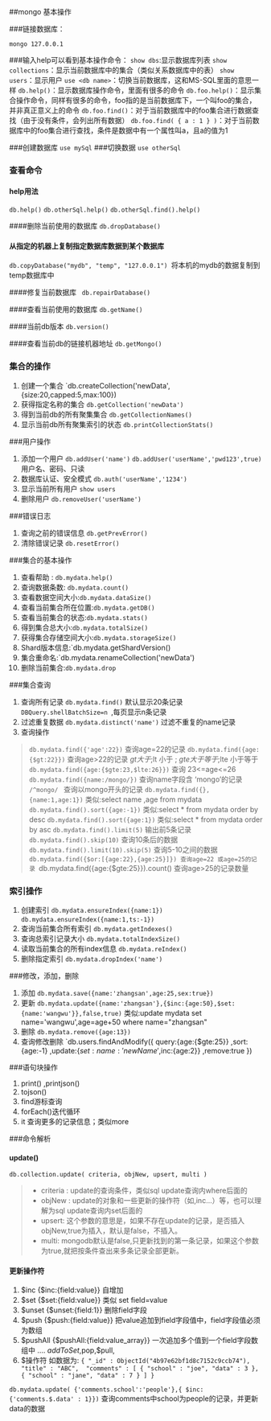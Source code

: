 ##mongo 基本操作

###链接数据库：

`mongo 127.0.0.1`

###输入help可以看到基本操作命令：
`show dbs`:显示数据库列表 
`show collections`：显示当前数据库中的集合（类似关系数据库中的表） 
`show users`：显示用户
`use <db name>`：切换当前数据库，这和MS-SQL里面的意思一样 
`db.help()`：显示数据库操作命令，里面有很多的命令 
`db.foo.help()`：显示集合操作命令，同样有很多的命令，foo指的是当前数据库下，一个叫foo的集合，并非真正意义上的命令 
`db.foo.find()`：对于当前数据库中的foo集合进行数据查找（由于没有条件，会列出所有数据） 
`db.foo.find( { a : 1 } )`：对于当前数据库中的foo集合进行查找，条件是数据中有一个属性叫a，且a的值为1

###创建数据库
`use mySql`
###切换数据
`use otherSql`

### 查看命令

#### help用法
`db.help()`
`db.otherSql.help()`
`db.otherSql.find().help()`

####删除当前使用的数据库
`db.dropDatabase()` 

#### 从指定的机器上复制指定数据库数据到某个数据库
`db.copyDatabase("mydb", "temp", "127.0.0.1") `将本机的mydb的数据复制到temp数据库中

####修复当前数据库
` db.repairDatabase()`

####查看当前使用的数据库
`db.getName()`

####当前db版本
`db.version()`

####查看当前db的链接机器地址
`db.getMongo()`

### 集合的操作
1. 创建一个集合
`db.createCollection('newData',{size:20,capped:5,max:100})
2. 获得指定名称的集合
`db.getCollection('newData')`
3. 得到当前db的所有聚集集合
`db.getCollectionNames()`
4. 显示当前db所有聚集索引的状态
`db.printCollectionStats()`

###用户操作
1. 添加一个用户
`db.addUser('name')`
`db.addUser('userName','pwd123',true)` 用户名、密码、只读
2. 数据库认证、安全模式
`db.auth('userName','1234')`
3. 显示当前所有用户
`show users`
4. 删除用户
`db.removeUser('userName')`

###错误日志
1. 查询之前的错误信息
`db.getPrevError()`
2. 清除错误记录
`db.resetError()`

###集合的基本操作
1. 查看帮助 : `db.mydata.help()`
2. 查询数据条数: `db.mydata.count()`
3. 查看数据空间大小:`db.mydata.dataSize()`
4. 查看当前集合所在位置:`db.mydata.getDB()`
5. 查看当前集合的状态:`db.mydata.stats()`
6. 得到集合总大小:`db.mydata.totalSize()`
7. 获得集合存储空间大小:`db.mydata.storageSize()`
8. Shard版本信息:`db.mydata.getShardVersion()
9. 集合重命名:`db.mydata.renameCollection('newData')
10. 删除当前集合:`db.mydata.drop`

###集合查询
1. 查询所有记录
`db.mydata.find()` 默认显示20条记录
`DBQuery.shellBatchSize=n `,每页显示n条记录
2. 过滤重复数据
`db.mydata.distinct('name')` 过滤不重复的name记录
3. 查询操作
> `db.mydata.find({'age':22})` 
	查询age=22的记录
> `db.mydata.find({age:{$gt:22}})` 
	查询age>22的记录
	$gt 大于 ;$lt 小于 ; $gte 大于等于;$lte 小于等于
> `db.mydata.find({age:{$gte:23,$lte:26}})` 
	查询 23<=age<=26
> `db.mydata.find({name:/mongo/})` 
	查询name字段含 ‘mongo’的记录
> `/^mongo/ ` 查询以mongo开头的记录
> `db.mydata.find({},{name:1,age:1})`
	类似:select name ,age from mydata
> `db.mydata.find().sort({age:-1})`
	类似:select * from mydata order by desc
  `db.mydata.find().sort({age:1})`
  	类似:select * from mydata order by asc
> `db.mydata.find().limit(5)`
	输出前5条记录
> `db.mydata.find().skip(10)`
	查询10条后的数据
> `db.mydata.find().limit(10).skip(5)`
	查询5-10之间的数据
> `db.mydata.find({$or:[{age:22},{age:25}]})
	查询age=22 或age=25的记录
> `db.mydata.find({age:{$gte:25}}).count()
	查询age>25的记录数量

### 索引操作
1. 创建索引
`db.mydata.ensureIndex({name:1})`
`db.mydata.ensureIndex({name:1,ts:-1})`
2. 查询当前集合所有索引
`db.mydata.getIndexes()`
3. 查询总索引记录大小
`db.mydata.totalIndexSize()`
4. 读取当前集合的所有index信息
`db.mydata.reIndex()`
5. 删除指定索引
`db.mydata.dropIndex('name')`

###修改，添加，删除
1. 添加
`db.mydata.save({name:'zhangsan',age:25,sex:true})`
2. 更新
`db.mydata.update({name:'zhangsan'},{$inc:{age:50},$set:{name:'wangwu'}},false,true)`
	类似:update mydata set name='wangwu',age=age+50 where name="zhangsan"
3. 删除
`db.mydata.remove({age:13})`
4. 查询修改删除
`db.users.findAndModify({
	query:{age:{$gte:25}}
	,sort:{age:-1}
	,update:{$set:{name:'newName'},$inc:{age:2}}
	,remove:true
})

###语句块操作
1. print() ,printjson()
2. tojson()
3. find游标查询
4. forEach()迭代循环
5. it 查询更多的记录信息；类似more

###命令解析
#### update()
`db.collection.update( criteria, objNew, upsert, multi )`

> * criteria : update的查询条件，类似sql update查询内where后面的
> * objNew : update的对象和一些更新的操作符（如$,$inc...）等，也可以理解为sql update查询内set后面的
> * upsert: 这个参数的意思是，如果不存在update的记录，是否插入objNew,true为插入，默认是false，不插入。
> * multi: mongodb默认是false,只更新找到的第一条记录，如果这个参数为true,就把按条件查出来多条记录全部更新。
#### 更新操作符

1. $inc {$inc:{field:value}}
	自增加
2. $set {$set:{field:value}}
	类似 set field=value
3. $unset {$unset:{field:1}}
	删除field字段
4. $push {$push:{field:value}}
	把value追加到field字段值中，field字段值必须为数组
5. $pushAll {$pushAll:{field:value_array}}
	一次追加多个值到一个field字段数组中
....
$addToSet,$pop,$pull,
10. $操作符
如数据为:
`
{ "_id" : ObjectId("4b97e62bf1d8c7152c9ccb74"), "title" : "ABC",  "comments" : [ { "school" : "joe", "data" : 3 }, { "school" : "jane", "data" : 7 } ] }
`

`db.mydata.update( {'comments.school':'people'},{ $inc:{'comments.$.data' : 1}})`
	查询comments中school为people的记录，并更新data的数据
 	